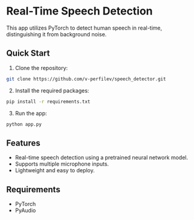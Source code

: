 # Real-Time Speech Detection

This app utilizes PyTorch to detect human speech in real-time, distinguishing it from background noise.

## Quick Start

1. Clone the repository:
```bash
git clone https://github.com/v-perfilev/speech_detector.git
```

2. Install the required packages:
```bash
pip install -r requirements.txt
```

3. Run the app:
```bash
python app.py
```

## Features

- Real-time speech detection using a pretrained neural network model.
- Supports multiple microphone inputs.
- Lightweight and easy to deploy.

## Requirements

- PyTorch
- PyAudio
